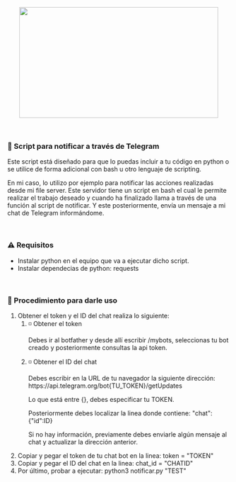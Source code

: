 <p align="center"><img src="https://i.postimg.cc/rz6h2mdp/botfather.png" width="450px" height="250px"></p>
<br>
<h3>🤖 Script para notificar a través de Telegram</h3>
<p>Este script está diseñado para que lo puedas incluir a tu código en python o se utilice de forma adicional con bash u otro lenguaje de scripting.</p>
<p>En mi caso, lo utilizo por ejemplo para notificar las acciones realizadas desde mi file server. Este servidor tiene un script en bash el cual le permite realizar el trabajo deseado y cuando ha finalizado llama a través de una función al script de notificar. Y este posteriormente, envía un mensaje a mi chat de Telegram informándome.</p>
<br>
<h3>⚠️ Requisitos</h3>
<ul>
  <li>Instalar python en el equipo que va a ejecutar dicho script.</li>
  <li>Instalar dependecias de python: requests</li>
</ul>
<br>
<h3>🚀 Procedimiento para darle uso</h3>
<ol>
  <li>Obtener el token y el ID del chat realiza lo siguiente:
    <ol>
      <li>◽ Obtener el token
        <p>Debes ir al botfather y desde allí escribir /mybots, seleccionas tu bot creado y posteriormente consultas la api token.</p>
      </li>
      <li>◽ Obtener el ID del chat
        <p>Debes escribir en la URL de tu navegador la siguiente dirección: https://api.telegram.org/bot{TU_TOKEN}/getUpdates</p>
        <p>Lo que está entre {}, debes especificar tu TOKEN.</p>
        <p>Posteriormente debes localizar la linea donde contiene: "chat":{"id":ID}</p>
        <p>Si no hay información, previamente debes enviarle algún mensaje al chat y actualizar la dirección anterior.</p>
      </li>
    </ol>
    </li>
  <li>Copiar y pegar el token de tu chat bot en la linea: token = "TOKEN"</li>
  <li>Copiar y pegar el ID del chat en la linea: chat_id = "CHATID"</li>
  <li>Por último, probar a ejecutar: python3 notificar.py "TEST"</li>
</ol>

